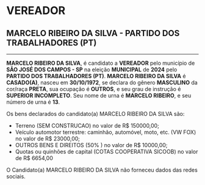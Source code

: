 # VEREADOR
## MARCELO RIBEIRO DA SILVA - PARTIDO DOS TRABALHADORES (PT)
---
**MARCELO RIBEIRO DA SILVA**, é candidato a **VEREADOR** pelo município de **SÃO JOSÉ DOS CAMPOS - SP** na eleição **MUNICIPAL** de **2024** pelo **PARTIDO DOS TRABALHADORES (PT)**.
**MARCELO RIBEIRO DA SILVA** é **CASADO(A)**, nasceu em **30/10/1972**, se declara do gênero **MASCULINO** da cor/raça **PRETA**, sua ocupação é **OUTROS**, e seu grau de instrução é **SUPERIOR INCOMPLETO**.
Seu nome de urna é **MARCELO RIBEIRO**, e seu número de urna é **13**.

Os bens declarados do candidato(a) MARCELO RIBEIRO DA SILVA são: 
- Terreno (SEM CONSTRUCAO) no valor de R$ 150000,00;
- Veículo automotor terrestre: caminhão, automóvel, moto, etc. (VW FOX) no valor de R$ 23000,00;
- OUTROS BENS E DIREITOS (50% ) no valor de R$ 10000,00;
- Quotas ou quinhões de capital (COTAS COOPERATIVA SICOOB) no valor de R$ 6654,00

O Candidato(a) MARCELO RIBEIRO DA SILVA não forneceu dados das redes sociais.